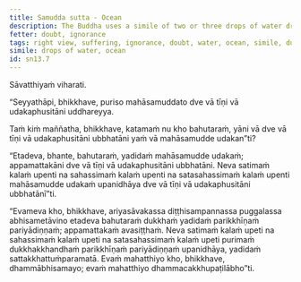 ```yaml
---
title: Samudda sutta - Ocean
description: The Buddha uses a simile of two or three drops of water drawn out from the great ocean to illustrate the extent of suffering that is exhausted and overcome by a disciple of the noble ones who has attained right view.
fetter: doubt, ignorance
tags: right view, suffering, ignorance, doubt, water, ocean, simile, dukkha, sn, sn12-21, sn13
simile: drops of water, ocean
id: sn13.7
---
```


Sāvatthiyaṁ viharati.

“Seyyathāpi, bhikkhave, puriso mahāsamuddato dve vā tīṇi vā udakaphusitāni uddhareyya.

Taṁ kiṁ maññatha, bhikkhave, katamaṁ nu kho bahutaraṁ, yāni vā dve vā tīṇi vā udakaphusitāni ubbhatāni yaṁ vā mahāsamudde udakan”ti?

“Etadeva, bhante, bahutaraṁ, yadidaṁ mahāsamudde udakaṁ; appamattakāni dve vā tīṇi vā udakaphusitāni ubbhatāni. Neva satimaṁ kalaṁ upenti na sahassimaṁ kalaṁ upenti na satasahassimaṁ kalaṁ upenti mahāsamudde udakaṁ upanidhāya dve vā tīṇi vā udakaphusitāni ubbhatānī”ti.

“Evameva kho, bhikkhave, ariyasāvakassa diṭṭhisampannassa puggalassa abhisametāvino etadeva bahutaraṁ dukkhaṁ yadidaṁ parikkhīṇaṁ pariyādiṇṇaṁ; appamattakaṁ avasiṭṭhaṁ. Neva satimaṁ kalaṁ upeti na sahassimaṁ kalaṁ upeti na satasahassimaṁ kalaṁ upeti purimaṁ dukkhakkhandhaṁ parikkhīṇaṁ pariyādiṇṇaṁ upanidhāya, yadidaṁ sattakkhattuṁparamatā. Evaṁ mahatthiyo kho, bhikkhave, dhammābhisamayo; evaṁ mahatthiyo dhammacakkhupaṭilābho”ti.